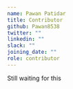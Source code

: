 ```yaml
---
name: Pawan Patidar
title: Contributor
github: Pawan8538
twitter: ""
linkedin: ""
slack: ""
joining_date: ""
role: contributor
---
```


Still waiting for this
